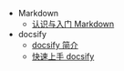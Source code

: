* Markdown
  * [认识与入门 Markdown](Markdown/hello-markdown.md)
* docsify
  * [docsify 简介](docsify/what-is-docsify.md)
  * [快速上手 docsify](docsify/docsify-quickstart.md)
